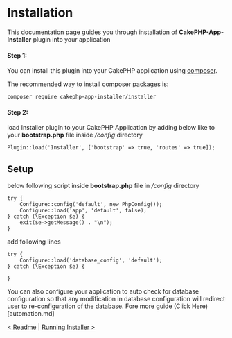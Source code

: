 # Installation
This documentation page guides you through installation of **CakePHP-App-Installer** plugin into your application

#### Step 1:
You can install this plugin into your CakePHP application using [composer](http://getcomposer.org).

The recommended way to install composer packages is:

```
composer require cakephp-app-installer/installer
```
#### Step 2:
load Installer plugin to your CakePHP Application by adding below like to your **bootstrap.php** file inside */config* directory
```
Plugin::load('Installer', ['bootstrap' => true, 'routes' => true]);
```

## Setup
below following script inside **bootstrap.php** file in */config* directory
```
try {
    Configure::config('default', new PhpConfig());
    Configure::load('app', 'default', false);
} catch (\Exception $e) {
    exit($e->getMessage() . "\n");
}
```
add following lines
```
try {
    Configure::load('database_config', 'default');
} catch (\Exception $e) {

}
```

You can also configure your application to auto check for database configuration so that any modification in database configuration will redirect user to re-configuration of the database. Fore more guide (Click Here)[automation.md]

[< Readme](../README.md) | [Running Installer >](running-installer.md)
